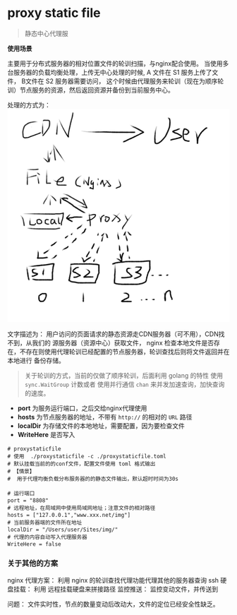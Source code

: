 # proxy static file
> 静态中心代理服

**使用场景**

主要用于分布式服务器的相对位置文件的轮训扫描，与nginx配合使用。
当使用多台服务器的负载均衡处理，上传无中心处理的时候, A 文件在 S1 服务上传了文件， B文件在 S2 服务器需要访问，
这个时候由代理服务来轮训（现在为顺序轮训）节点服务的资源，然后返回资源并备份到当前服务中心。

处理的方式为： 
![img](proxy.jpg)

文字描述为： 用户访问的页面请求的静态资源走CDN服务器（可不用），CDN找不到，从我们的 源服务器（资源中心）获取文件，
nginx 检查本地文件是否存在，不存在则使用代理轮训已经配置的节点服务器，轮训查找后则将文件返回并在本地进行
备份存储。

> 关于轮训的方式，当前的仅做了顺序轮训，后面利用 golang 的特性 使用 `sync.WaitGroup` 计数或者
> 使用并行通信 `chan` 来并发加速查询，加快查询的速度。


* **port** 为服务运行端口，之后交给nginx代理使用
* **hosts** 为节点服务器的地址，不带有 `http://` 的相对的 `URL` 路径
* **localDir** 为存储文件的本地地址，需要配置，因为要检查文件
* **WriteHere** 是否写入


```
# proxystaticfile
# 使用  ./proxystaticfile -c ./proxystaticfile.toml
# 默认挂载当前的的conf文件，配置文件使用 toml 格式输出
# 【情景】
#  用于代理均衡负载分布服务器的的静态文件输出，默认超时时间为30s

# 运行端口
port = "8808"
# 远程地址，在局域网中使用局域网地址；注意文件的相对路径
hosts = ["127.0.0.1","www.xxx.net/img"]
# 当前服务器端的文件所在地址
localDir = "/Users/user/Sites/img/"
# 代理的内容自动写入代理服务器
WriteHere = false
```


### 关于其他的方案

nginx 代理方案：
    利用 nginx 的轮训查找代理功能代理其他的服务器查询
ssh 硬盘挂载：
    利用 远程挂载硬盘来拼接路径
监控推送：
    监控变动文件，并传送到

问题： 文件实时性，节点的数量变动后改动大，文件的定位已经安全性缺乏。